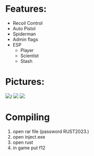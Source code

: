 # Features:
- Recoil Control
- Auto Pistol
- Spiderman
- Admin flags
- ESP
  - Player
  - Scientist
  - Stash
  
# Pictures:
<img src="https://i.gyazo.com/25733304ff78fb87490a3412a4b75b84.png">/
<img src="https://i.gyazo.com/f5108bd755460600c049bb06e79d4119.jpg"/>
<img src="https://i.gyazo.com/053775f4c5ddf691203bdf6804fb77ea.jpg"/>

# Compiling

1. open rar file (password RUST2023.)
2. open inject.exe
3. open rust
4. in game put f12 


